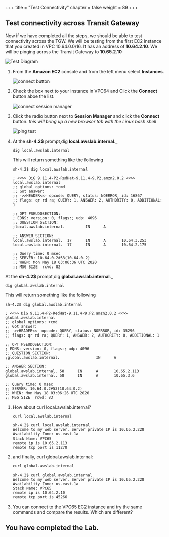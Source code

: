 +++
title = "Test Connectivity"
chapter = false
weight = 89
+++

## Test connectivity across Transit Gateway

Now if we have completed all the steps, we should be able to test connectivity across the TGW. We will be testing from the first EC2 instance that you created in VPC 10.64.0.0/16. It has an address of **10.64.2.10**. We will be pinging across the Transit Gateway to **10.65.2.10**

 ![Test Diagram](/images/tgw-test-diagram.png)
1. From the **Amazon EC2** console and from the left menu select **Instances**.

   ![connect button](/images/test2ndec2-list.png)  

1. Check the box next to your instance in VPC64 and Click the **Connect** button aboe the list.

   ![connect session manager](/images/testec2-connect.png)

1. Click the radio button next to **Session Manager** and click the **Connect** button. _this will bring up a new browser tab with the Linux bash shell_

   ![ping test](/images/tgw-test-ping.png)

1. At the **sh-4.2\$** prompt,dig **local.awslab.internal**.\_

   ```
   dig local.awslab.internal
   ```

   This will return something like the following

   ```
   sh-4.2$ dig local.awslab.internal

   ; <<>> DiG 9.11.4-P2-RedHat-9.11.4-9.P2.amzn2.0.2 <<>> local.awslab.internal
   ;; global options: +cmd
   ;; Got answer:
   ;; ->>HEADER<<- opcode: QUERY, status: NOERROR, id: 16867
   ;; flags: qr rd ra; QUERY: 1, ANSWER: 2, AUTHORITY: 0, ADDITIONAL: 1

   ;; OPT PSEUDOSECTION:
   ; EDNS: version: 0, flags:; udp: 4096
   ;; QUESTION SECTION:
   ;local.awslab.internal.         IN      A

   ;; ANSWER SECTION:
   local.awslab.internal.  17      IN      A       10.64.3.253
   local.awslab.internal.  17      IN      A       10.64.2.175

   ;; Query time: 0 msec
   ;; SERVER: 10.64.0.2#53(10.64.0.2)
   ;; WHEN: Mon May 18 03:06:36 UTC 2020
   ;; MSG SIZE  rcvd: 82
   ```

At the **sh-4.2\$** prompt,dig **global.awslab.internal**.\_

   ```
   dig global.awslab.internal
   ```

   This will return something like the following

   ```
   sh-4.2$ dig global.awslab.internal

   ; <<>> DiG 9.11.4-P2-RedHat-9.11.4-9.P2.amzn2.0.2 <<>> global.awslab.internal
   ;; global options: +cmd
   ;; Got answer:
   ;; ->>HEADER<<- opcode: QUERY, status: NOERROR, id: 35296
   ;; flags: qr rd ra; QUERY: 1, ANSWER: 2, AUTHORITY: 0, ADDITIONAL: 1

   ;; OPT PSEUDOSECTION:
   ; EDNS: version: 0, flags:; udp: 4096
   ;; QUESTION SECTION:
   ;global.awslab.internal.                IN      A

   ;; ANSWER SECTION:
   global.awslab.internal. 58      IN      A       10.65.2.113
   global.awslab.internal. 58      IN      A       10.65.3.6

   ;; Query time: 0 msec
   ;; SERVER: 10.64.0.2#53(10.64.0.2)
   ;; WHEN: Mon May 18 03:06:26 UTC 2020
   ;; MSG SIZE  rcvd: 83

   ```
1. How about curl local.awslab.internal?
   ```
   curl local.awslab.internal
   ```

   ```
   sh-4.2$ curl local.awslab.internal
   Welcome to my web server. Server private IP is 10.65.2.228
   Availability Zone: us-east-1a
   Stack Name: VPC65
   remote ip is 10.65.2.113
   remote tcp port is 11270
   
   ```

1. and finally, curl global.awslab.internal:
   ```
   curl global.awslab.internal
   ```
   
   ```
   sh-4.2$ curl global.awslab.internal
   Welcome to my web server. Server private IP is 10.65.2.228
   Availability Zone: us-east-1a
   Stack Name: VPC65
   remote ip is 10.64.2.10
   remote tcp port is 45266
   ```

1. You can connect to the VPC65 EC2 instance and try the same commands and compare the results. Which are  different? 

## You have completed the Lab.
